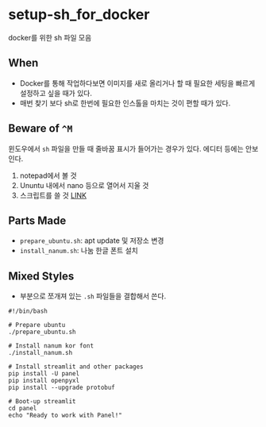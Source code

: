 # setup-sh_for_docker
docker를 위한 sh 파일 모음 

## When 

- Docker를 통해 작업하다보면 이미지를 새로 올리거나 할 때 필요한 세팅을 빠르게 설정하고 싶을 때가 있다. 
- 매번 찾기 보다 sh로 한번에 필요한 인스톨을 마치는 것이 편할 때가 있다. 

## Beware of `^M`

윈도우에서 `sh` 파일을 만들 때 줄바꿈 표시가 들어가는 경우가 있다. 에디터 등에는 안보인다. 

1. notepad에서 볼 것 
2. Ununtu 내에서 nano 등으로 열어서 지울 것 
3. 스크립트를 쓸 것 [LINK](https://blog.gaerae.com/2016/02/remove-m-character-from-log-files.html)

## Parts Made 

- `prepare_ubuntu.sh`: apt update 및 저장소 변경 
- `install_nanum.sh`: 나눔 한글 폰트 설치 


## Mixed Styles

- 부분으로 쪼개져 있는 `.sh` 파일들을 결합해서 쓴다. 

```shell
#!/bin/bash

# Prepare ubuntu 
./prepare_ubuntu.sh 

# Install nanum kor font 
./install_nanum.sh 

# Install streamlit and other packages 
pip install -U panel
pip install openpyxl
pip install --upgrade protobuf

# Boot-up streamlit 
cd panel
echo "Ready to work with Panel!"
```

